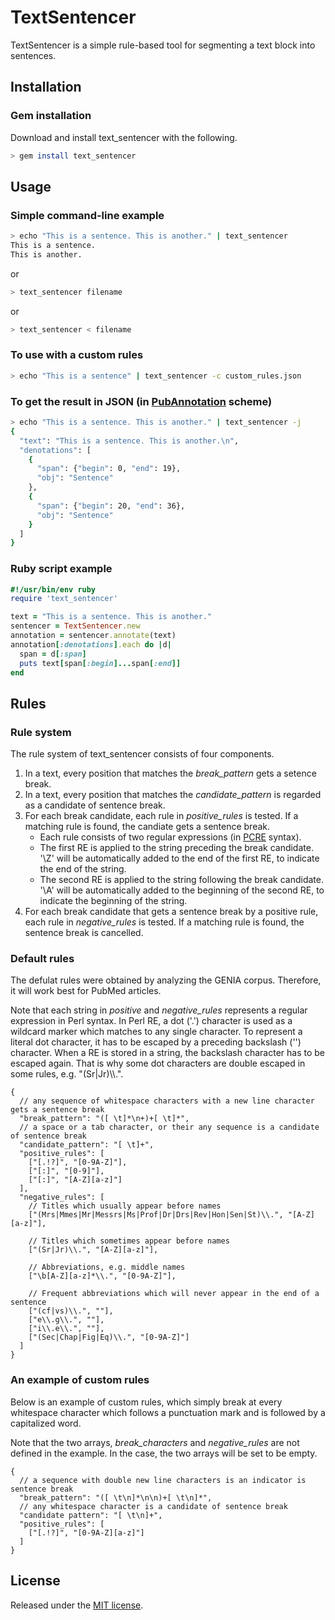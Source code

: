 # TextSentencer

TextSentencer is a simple rule-based tool for segmenting a text block into sentences.

## Installation


### Gem installation

Download and install text_sentencer with the following.
```bash
> gem install text_sentencer
```

## Usage

### Simple command-line example
```bash
> echo "This is a sentence. This is another." | text_sentencer
This is a sentence.
This is another.
```
or
```bash
> text_sentencer filename
```
or
```bash
> text_sentencer < filename
```


### To use with a custom rules
```bash
> echo "This is a sentence" | text_sentencer -c custom_rules.json
```

### To get the result in JSON (in [PubAnnotation](http://www.pubannotation.org/docs/annotation-format/) scheme)
```bash
> echo "This is a sentence. This is another." | text_sentencer -j
{
  "text": "This is a sentence. This is another.\n",
  "denotations": [
    {
      "span": {"begin": 0, "end": 19},
      "obj": "Sentence"
    },
    {
      "span": {"begin": 20, "end": 36},
      "obj": "Sentence"
    }
  ]
}

```


### Ruby script example
```ruby
#!/usr/bin/env ruby
require 'text_sentencer'

text = "This is a sentence. This is another."
sentencer = TextSentencer.new
annotation = sentencer.annotate(text)
annotation[:denotations].each do |d|
  span = d[:span]
  puts text[span[:begin]...span[:end]]
end
```

## Rules

### Rule system

The rule system of text_sentencer consists of four components.

1. In a text, every position that matches the _break_pattern_ gets a setence break.
1. In a text, every position that matches the _candidate_pattern_ is regarded as a candidate of sentence break.
1. For each break candidate, each rule in _positive_rules_ is tested. If a matching rule is found, the candiate gets a sentence break.
   * Each rule consists of two regular expressions (in [PCRE](http://www.pcre.org/) syntax). 
   * The first RE is applied to the string preceding the break candidate. '\Z' will be automatically added to the end of the first RE, to indicate the end of the string.
   * The second RE is applied to the string following the break candidate. '\A' will be automatically added to the beginning of the second RE, to indicate the beginning of the string.
 1. For each break candidate that gets a sentence break by a positive rule, each rule in _negative_rules_ is tested. If a matching rule is found, the sentence break is cancelled.


### Default rules

The defulat rules were obtained by analyzing the GENIA corpus. Therefore, it will work best for PubMed articles.

Note that each string in _positive_ and _negative_rules_ represents a regular expression in Perl syntax. In Perl RE, a dot ('.') character is used as a wildcard marker which matches to any single character. To represent a literal dot character, it has to be escaped by a preceding backslash ('\') character. When a RE is stored in a string, the backslash character has to be escaped again. That is why some dot characters are double escaped in some rules, e.g. "(Sr|Jr)\\\\.".

```
{
  // any sequence of whitespace characters with a new line character gets a sentence break
  "break_pattern": "([ \t]*\n+)+[ \t]*",
  // a space or a tab character, or their any sequence is a candidate of sentence break
  "candidate_pattern": "[ \t]+",
  "positive_rules": [
    ["[.!?]", "[0-9A-Z]"],
    ["[:]", "[0-9]"],
    ["[:]", "[A-Z][a-z]"]
  ],
  "negative_rules": [
    // Titles which usually appear before names
    ["(Mrs|Mmes|Mr|Messrs|Ms|Prof|Dr|Drs|Rev|Hon|Sen|St)\\.", "[A-Z][a-z]"],

    // Titles which sometimes appear before names
    ["(Sr|Jr)\\.", "[A-Z][a-z]"],
    
    // Abbreviations, e.g. middle names
    ["\b[A-Z][a-z]*\\.", "[0-9A-Z]"],
    
    // Frequent abbreviations which will never appear in the end of a sentence
    ["(cf|vs)\\.", ""],
    ["e\\.g\\.", ""],
    ["i\\.e\\.", ""],
    ["(Sec|Chap|Fig|Eq)\\.", "[0-9A-Z]"]
  ]
}
```

### An example of custom rules
Below is an example of custom rules, which simply break at every whitespace character which follows a punctuation mark and is followed by a capitalized word.

Note that the two arrays, _break_characters_ and _negative_rules_ are not defined in the example. In the case, the two arrays will be set to be empty.


```
{
  // a sequence with double new line characters is an indicator is sentence break 
  "break_pattern": "([ \t\n]*\n\n)+[ \t\n]*",
  // any whitespace character is a candidate of sentence break
  "candidate pattern": "[ \t\n]+",
  "positive_rules": [
    ["[.!?]", "[0-9A-Z][a-z]"]
  ]
}
```


## License

Released under the [MIT license](http://opensource.org/licenses/MIT).
